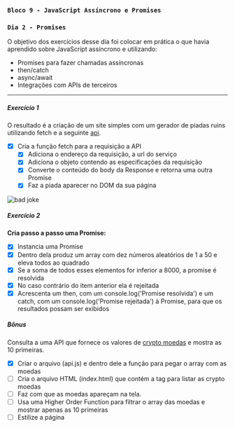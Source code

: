 ### `Bloco 9 - JavaScript Assíncrono e Promises`

### `Dia 2 - Promises`

O objetivo dos exercícios desse dia foi colocar em prática o que havia aprendido sobre JavaScript assíncrono e utilizando:

- Promises para fazer chamadas assíncronas
- then/catch
- async/await
- Integrações com APIs de terceiros

---

##### Exercício 1

O resultado é a criação de um site simples com um gerador de piadas ruins utilizando fetch e a seguinte [api](https://icanhazdadjoke.com/api).

- [x] Cria a função fetch para a requisição a API
  - [x] Adiciona o endereço da requisição, a url do serviço
  - [x] Adiciona o objeto contendo as especificações da requisição
  - [x] Converte o conteúdo do body da Response e retorna uma outra Promise
  - [x] Faz a piada aparecer no DOM da sua página

![bad joke](./img/bad_joke.png)

##### Exercício 2

**Cria passo a passo uma Promise:**

- [x] Instancia uma Promise
- [x] Dentro dela produz um array com dez números aleatórios de 1 a 50 e eleva todos ao quadrado
- [x] Se a soma de todos esses elementos for inferior a 8000, a promise é resolvida
- [x] No caso contrário do item anterior ela é rejeitada
- [x] Acrescenta um then, com um console.log('Promise resolvida') e um catch, com um console.log('Promise rejeitada') à Promise, para que os resultados possam ser exibidos

##### Bônus

Consulta a uma API que fornece os valores de [crypto moedas](https://docs.coincap.io/) e mostra as 10 primeiras.

- [x] Criar o arquivo (api.js) e dentro dele a função para pegar o array com as moedas
- [ ] Cria o arquivo HTML (index.html) que contém a tag para listar as crypto moedas
- [ ] Faz com que as moedas apareçam na tela.
- [ ] Usa uma Higher Order Function para filtrar o array das moedas e mostrar apenas as 10 primeiras
- [ ] Estilize a página
